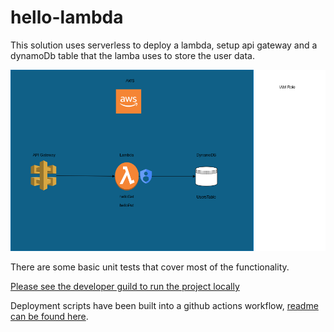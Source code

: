 # hello-lambda

This solution uses serverless to deploy a lambda, setup api gateway and a dynamoDb table that the lamba uses to store the user data.

![System Diagram](docs/system_diagram.png)

There are some basic unit tests that cover most of the functionality.

[Please see the developer guild to run the project locally](docs/developer_guild.md)

Deployment scripts have been built into a github actions workflow, [readme can be found here](docs/cicd_pipeliine.md).